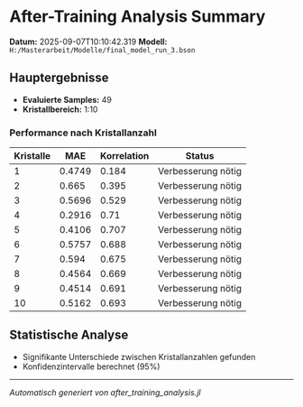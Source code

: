 # After-Training Analysis Summary

**Datum:** 2025-09-07T10:10:42.319
**Modell:** `H:/Masterarbeit/Modelle/final_model_run_3.bson`

## Hauptergebnisse

- **Evaluierte Samples:** 49
- **Kristallbereich:** 1:10

### Performance nach Kristallanzahl

| Kristalle | MAE | Korrelation | Status |
|-----------|-----|-------------|--------|
| 1 | 0.4749 | 0.184 | Verbesserung nötig |
| 2 | 0.665 | 0.395 | Verbesserung nötig |
| 3 | 0.5696 | 0.529 | Verbesserung nötig |
| 4 | 0.2916 | 0.71 | Verbesserung nötig |
| 5 | 0.4106 | 0.707 | Verbesserung nötig |
| 6 | 0.5757 | 0.688 | Verbesserung nötig |
| 7 | 0.594 | 0.675 | Verbesserung nötig |
| 8 | 0.4564 | 0.669 | Verbesserung nötig |
| 9 | 0.4514 | 0.691 | Verbesserung nötig |
| 10 | 0.5162 | 0.693 | Verbesserung nötig |

## Statistische Analyse

- Signifikante Unterschiede zwischen Kristallanzahlen gefunden
- Konfidenzintervalle berechnet (95%)

---
*Automatisch generiert von after_training_analysis.jl*
